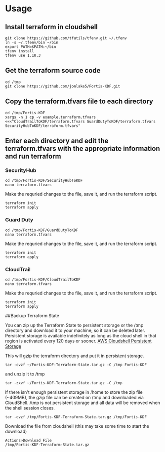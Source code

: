 # Usage

## Install terraform in cloudshell

```
git clone https://github.com/tfutils/tfenv.git ~/.tfenv
ln -s ~/.tfenv/bin ~/bin
export PATH=$PATH:~/bin
tfenv install
tfenv use 1.10.3
```

## Get the terraform source code

```
cd /tmp
git clone https://github.com/jonlake5/Fortis-KDF.git
```

## Copy the terraform.tfvars file to each directory

```
cd /tmp/Fortis-KDF
xargs -n 1 cp -v example.terraform.tfvars <<<"CloudTrailToKDF/terraform.tfvars GuardDutyToKDF/terraform.tfvars SecurityHubToKDF/terraform.tfvars"
```

## Enter each directory and edit the terraform.tfvars with the appropriate information and run terraform

### SecurityHub

```
cd /tmp/Fortis-KDF/SecurityHubToKDF
nano terraform.tfvars
```

Make the requried changes to the file, save it, and run the terraform script.

```
terraform init
terraform apply
```

### Guard Duty

```
cd /tmp/Fortis-KDF/GuardDutyToKDF
nano terraform.tfvars
```

Make the requried changes to the file, save it, and run the terraform script.

```
terraform init
terraform apply
```

### CloudTrail

```
cd /tmp/Fortis-KDF/CloudTrailToKDF
nano terraform.tfvars
```

Make the requried changes to the file, save it, and run the terraform script.

```
terraform init
terraform apply
```

##Backup Terraform State

You can zip up the Terraform State to persistent storage or the /tmp directory and download it to your machine, so it can be deleted later. Persistent storage is available indefinitely as long as the cloud shell in that region is activated every 120 days or sooner.
[AWS Cloudshell Persistent Storage](https://docs.aws.amazon.com/cloudshell/latest/userguide/limits.html#persistent-storage-limitations)

This will gzip the terraform directory and put it in persistent storage.

```
tar -cvzf ~/Fortis-KDF-Terraform-State.tar.gz -C /tmp Fortis-KDF
```

and unzip it to /tmp

```
tar -zxvf ~/Fortis-KDF-Terraform-State.tar.gz -C /tmp
```

If there isn't enough persistent storage in /home to store the zip file (~409MB), the gzip file can be created on /tmp and downloaded via CloudShell. /tmp is not persistent storage and all data will be removed when the shell session closes.

```
tar -cvzf /tmp/Fortis-KDF-Terraform-State.tar.gz /tmp/Fortis-KDF
```

Download the file from cloudshell (this may take some time to start the download)

```
Actions>Download File
/tmp/Fortis-KDF-Terraform-State.tar.gz
```
